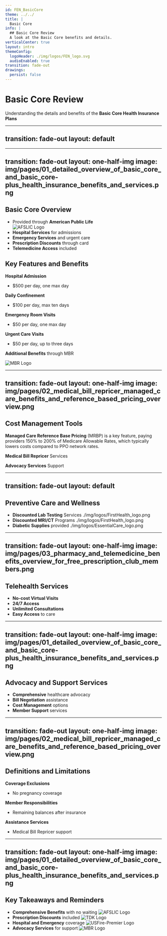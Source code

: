 ```yaml
---
id: FEN_BasicCore
theme: ../../
title: | 
  Basic Core
info: |
  ## Basic Core Review
  A look at the Basic Core benefits and details.
verticalCenter: true
layout: intro
themeConfig:
  logoHeader: ./img/logos/FEN_logo.svg
  audioEnabled: true
transition: fade-out
drawings:
  persist: false
---
```

<SlideAudio deckKey="FEN_BasicCore" />

# Basic Core Review

Understanding the details and benefits of the **Basic Core Health Insurance Plans**

---
transition: fade-out
layout: default
---

---
transition: fade-out
layout: one-half-img
image: img/pages/01_detailed_overview_of_basic_core_and_basic_core-plus_health_insurance_benefits_and_services.png
---
## Basic Core Overview

<v-clicks>

- Provided through **American Public Life**
  <div class="grid grid-cols-1 gap-4 items-center px-8 py-4">
    <img src="./img/logos/AFSLIC_logo.png" class="h-12 mix-blend-multiply" alt="AFSLIC Logo">
  </div>
- **Hospital Services** for admissions
- **Emergency Services** and urgent care
- **Prescription Discounts** through card
- **Telemedicine Access** included

</v-clicks>


## Key Features and Benefits

<v-clicks>

**Hospital Admission**
- $500 per day, one max day

**Daily Confinement**
- $100 per day, max ten days

**Emergency Room Visits**
- $50 per day, one max day

**Urgent Care Visits**
- $50 per day, up to three days

</v-clicks>

<v-click>

**Additional Benefits** through MBR
<div class="grid grid-cols-1 gap-4 items-center px-8 py-4">
  <img src="./img/logos/MBR_logo.png" class="h-12 mix-blend-multiply" alt="MBR Logo">
</div>

</v-click>

---
transition: fade-out
layout: one-half-img
image: img/pages/02_medical_bill_repricer_managed_care_benefits_and_reference_based_pricing_overview.png
---
## Cost Management Tools

<v-click>

**Managed Care Reference Base Pricing** (MRBP) is a key feature, paying providers 150% to 200% of Medicare Allowable Rates, which typically lowers costs compared to PPO network rates.
</v-click>

<v-click>

**Medical Bill Repricer** Services
</v-click>

<v-click>

**Advocacy Services** Support
</v-click>

---
transition: fade-out
layout: default
---
## Preventive Care and Wellness

<v-clicks>

- **Discounted Lab Testing** Services ./img/logos/FirstHealth_logo.png
- **Discounted MRI/CT** Programs ./img/logos/FirstHealth_logo.png
- **Diabetic Supplies** provided ./img/logos/EssentialCare_logo.png

</v-clicks>

---
transition: fade-out
layout: one-half-img
image: img/pages/03_pharmacy_and_telemedicine_benefits_overview_for_free_prescription_club_members.png
---
## Telehealth Services

<v-clicks>

- **No-cost Virtual Visits**
- **24/7 Access**
- **Unlimited Consultations**
- **Easy Access** to care

</v-clicks>

---
transition: fade-out
layout: one-half-img
image: img/pages/01_detailed_overview_of_basic_core_and_basic_core-plus_health_insurance_benefits_and_services.png
---
## Advocacy and Support Services

<v-clicks>

- **Comprehensive** healthcare advocacy
- **Bill Negotiation** assistance
- **Cost Management** options
- **Member Support** services

</v-clicks>

---
transition: fade-out
layout: one-half-img
image: img/pages/02_medical_bill_repricer_managed_care_benefits_and_reference_based_pricing_overview.png
---
## Definitions and Limitations

<v-click>

**Coverage Exclusions**
- No pregnancy coverage
<Arrow v-bind="{ x1:480, y1:160, x2:550, y2:160, color: 'var(--slidev-theme-accent)' }" />
</v-click>

<v-click>

**Member Responsibilities**
- Remaining balances after insurance
<Arrow v-bind="{ x1:480, y1:255, x2:550, y2:255, color: 'var(--slidev-theme-accent)' }" />
</v-click>

<v-click>

**Assistance Services**
- Medical Bill Repricer support
<Arrow v-bind="{ x1:480, y1:360, x2:550, y2:360, color: 'var(--slidev-theme-accent)' }" />
</v-click>

---
transition: fade-out
layout: one-half-img
image: img/pages/01_detailed_overview_of_basic_core_and_basic_core-plus_health_insurance_benefits_and_services.png
---
## Key Takeaways and Reminders

<v-clicks>

- **Comprehensive Benefits** with no waiting ![AFSLIC Logo](./img/logos/AFSLIC_logo.png)
- **Prescription Discounts** included ![TDK Logo](./img/logos/TDK_logo.jpg)
- **Hospital and Emergency** coverage ![USFire-Premier Logo](./img/logos/USFire-Premier_logo.png)
- **Advocacy Services** for support ![MBR Logo](./img/logos/MBR_logo.png)

</v-clicks>
